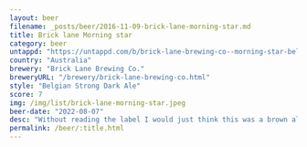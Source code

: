 ```yaml
---
layout: beer
filename: _posts/beer/2016-11-09-brick-lane-morning-star.md
title: Brick lane Morning star
category: beer
untappd: "https://untappd.com/b/brick-lane-brewing-co--morning-star-belgian-dark-ale/4266776"
country: "Australia"
brewery: "Brick Lane Brewing Co."
breweryURL: "/brewery/brick-lane-brewing-co.html"
style: "Belgian Strong Dark Ale"
score: 7
img: /img/list/brick-lane-morning-star.jpeg
beer-date: "2022-08-07"
desc: "Without reading the label I would just think this was a brown ale. It’s a pretty good brown ale"
permalink: /beer/:title.html
---
```

